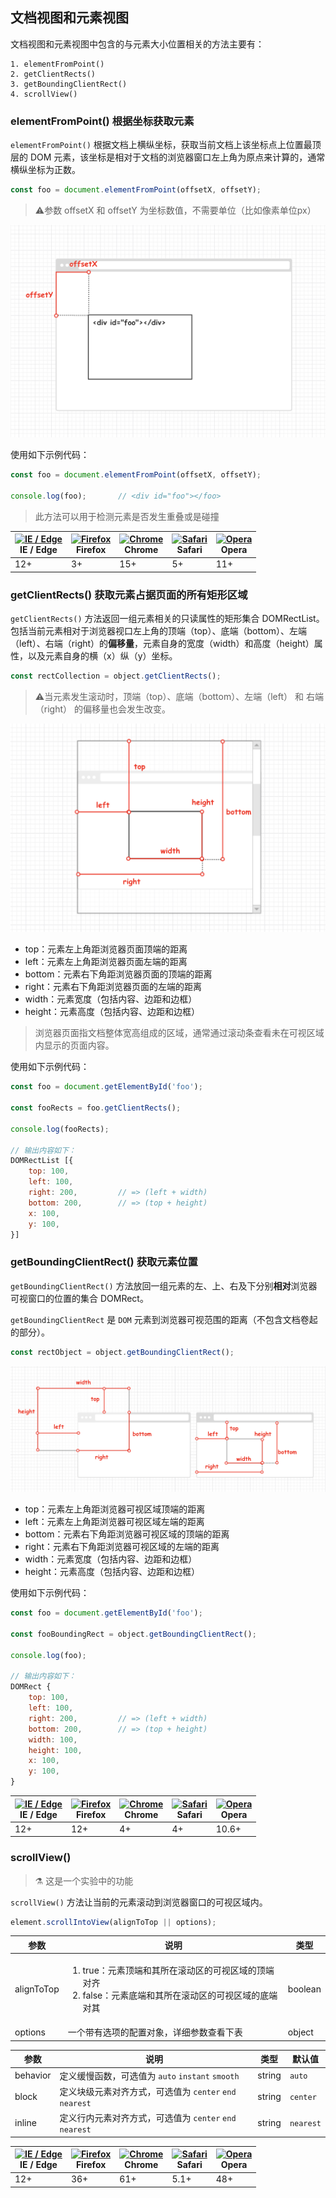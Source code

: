 ## 文档视图和元素视图

文档视图和元素视图中包含的与元素大小位置相关的方法主要有：

```
1. elementFromPoint()
2. getClientRects()
3. getBoundingClientRect()
4. scrollView()
```

### elementFromPoint() 根据坐标获取元素

`elementFromPoint()` 根据文档上横纵坐标，获取当前文档上该坐标点上位置最顶层的 DOM 元素，该坐标是相对于文档的浏览器窗口左上角为原点来计算的，通常横纵坐标为正数。

```js
const foo = document.elementFromPoint(offsetX, offsetY);
```

> ⚠️参数 offsetX 和 offsetY 为坐标数值，不需要单位（比如像素单位px）

![elementFromPoint](../../../Image/05/5d13ccf0-27a9-46aa-a929-d92fd62216c1.png)

使用如下示例代码：

```js
const foo = document.elementFromPoint(offsetX, offsetY);

console.log(foo);		// <div id="foo"></foo>
```

> 此方法可以用于检测元素是否发生重叠或是碰撞

| [<img src="https://raw.githubusercontent.com/alrra/browser-logos/master/src/edge/edge_48x48.png" alt="IE / Edge" width="24px" height="24px" />](http://godban.github.io/browsers-support-badges/)</br>IE / Edge | [<img src="https://raw.githubusercontent.com/alrra/browser-logos/master/src/firefox/firefox_48x48.png" alt="Firefox" width="24px" height="24px" />](http://godban.github.io/browsers-support-badges/)</br>Firefox | [<img src="https://raw.githubusercontent.com/alrra/browser-logos/master/src/chrome/chrome_48x48.png" alt="Chrome" width="24px" height="24px" />](http://godban.github.io/browsers-support-badges/)</br>Chrome | [<img src="https://raw.githubusercontent.com/alrra/browser-logos/master/src/safari/safari_48x48.png" alt="Safari" width="24px" height="24px" />](http://godban.github.io/browsers-support-badges/)</br>Safari | [<img src="https://raw.githubusercontent.com/alrra/browser-logos/master/src/opera/opera_48x48.png" alt="Opera" width="24px" height="24px" />](http://godban.github.io/browsers-support-badges/)</br>Opera |
| --------- | --------- | --------- | --------- | --------- |
| 12+| 3+| 15+| 5+| 11+|

### getClientRects() 获取元素占据页面的所有矩形区域

`getClientRects()` 方法返回一组元素相关的只读属性的矩形集合 DOMRectList。包括当前元素相对于浏览器视口左上角的顶端（top）、底端（bottom）、左端（left）、右端（right）的**偏移量**，元素自身的宽度（width）和高度（height）属性，以及元素自身的横（x）纵（y）坐标。 

```js
const rectCollection = object.getClientRects();
```

> ⚠️当元素发生滚动时，顶端（top）、底端（bottom）、左端（left） 和 右端（right） 的偏移量也会发生改变。

![getClientRects()](../../../Image/05/28ad0fda-efae-4bc6-bda4-19e1b11b3c89.png)

- top：元素左上角距浏览器页面顶端的距离
- left：元素左上角距浏览器页面左端的距离
- bottom：元素右下角距浏览器页面的顶端的距离
- right：元素右下角距浏览器页面的左端的距离
- width：元素宽度（包括内容、边距和边框）
- height：元素高度（包括内容、边距和边框）

> 浏览器页面指文档整体宽高组成的区域，通常通过滚动条查看未在可视区域内显示的页面内容。

使用如下示例代码：

```js
const foo = document.getElementById('foo');

const fooRects = foo.getClientRects();

console.log(fooRects);

// 输出内容如下：
DOMRectList [{
    top: 100,
    left: 100,
    right: 200,			// => (left + width)
    bottom: 200,		// => (top + height)
    x: 100,
    y: 100,
}]
```

### getBoundingClientRect() 获取元素位置

`getBoundingClientRect()` 方法放回一组元素的左、上、右及下分别**相对**浏览器可视窗口的位置的集合 DOMRect。

`getBoundingClientRect` 是 `DOM` 元素到浏览器可视范围的距离（不包含文档卷起的部分）。

```js
const rectObject = object.getBoundingClientRect();
```

![getBoundingClientRect()](../../../Image/05/ff8f2519-71b5-4af4-80b9-db914558e23d.png)

- top：元素左上角距浏览器可视区域顶端的距离
- left：元素左上角距浏览器可视区域左端的距离
- bottom：元素右下角距浏览器可视区域的顶端的距离
- right：元素右下角距浏览器可视区域的左端的距离
- width：元素宽度（包括内容、边距和边框）
- height：元素高度（包括内容、边距和边框）

使用如下示例代码：

```js
const foo = document.getElementById('foo');

const fooBoundingRect = object.getBoundingClientRect();

console.log(foo);

// 输出内容如下：
DOMRect {
    top: 100,
    left: 100,
    right: 200,			// => (left + width)
    bottom: 200,		// => (top + height)
    width: 100,
    height: 100,
    x: 100,
    y: 100,
}
```

| [<img src="https://raw.githubusercontent.com/alrra/browser-logos/master/src/edge/edge_48x48.png" alt="IE / Edge" width="24px" height="24px" />](http://godban.github.io/browsers-support-badges/)</br>IE / Edge | [<img src="https://raw.githubusercontent.com/alrra/browser-logos/master/src/firefox/firefox_48x48.png" alt="Firefox" width="24px" height="24px" />](http://godban.github.io/browsers-support-badges/)</br>Firefox | [<img src="https://raw.githubusercontent.com/alrra/browser-logos/master/src/chrome/chrome_48x48.png" alt="Chrome" width="24px" height="24px" />](http://godban.github.io/browsers-support-badges/)</br>Chrome | [<img src="https://raw.githubusercontent.com/alrra/browser-logos/master/src/safari/safari_48x48.png" alt="Safari" width="24px" height="24px" />](http://godban.github.io/browsers-support-badges/)</br>Safari | [<img src="https://raw.githubusercontent.com/alrra/browser-logos/master/src/opera/opera_48x48.png" alt="Opera" width="24px" height="24px" />](http://godban.github.io/browsers-support-badges/)</br>Opera |
| --------- | --------- | --------- | --------- | --------- |
| 12+| 12+| 4+| 4+| 10.6+|

### scrollView()

> ⚗️ 这是一个实验中的功能

`scrollView()` 方法让当前的元素滚动到浏览器窗口的可视区域内。

```js
element.scrollIntoView(alignToTop || options);
```

| 参数       | 说明                                                         | 类型    |
| ---------- | ------------------------------------------------------------ | ------- |
| alignToTop | <ol><li>true：元素顶端和其所在滚动区的可视区域的顶端对齐</li><li>false：元素底端和其所在滚动区的可视区域的底端对其</li></ol> | boolean |
| options    | 一个带有选项的配置对象，详细参数查看下表                     | object  |

| 参数     | 说明                                                    | 类型   | 默认值    |
| -------- | ------------------------------------------------------- | ------ | --------- |
| behavior | 定义缓慢函数，可选值为 `auto` `instant` `smooth`        | string | `auto`    |
| block    | 定义块级元素对齐方式，可选值为 `center` `end` `nearest` | string | `center`  |
| inline   | 定义行内元素对齐方式，可选值为 `center` `end` `nearest` | string | `nearest` |

| [<img src="https://raw.githubusercontent.com/alrra/browser-logos/master/src/edge/edge_48x48.png" alt="IE / Edge" width="24px" height="24px" />](http://godban.github.io/browsers-support-badges/)</br>IE / Edge | [<img src="https://raw.githubusercontent.com/alrra/browser-logos/master/src/firefox/firefox_48x48.png" alt="Firefox" width="24px" height="24px" />](http://godban.github.io/browsers-support-badges/)</br>Firefox | [<img src="https://raw.githubusercontent.com/alrra/browser-logos/master/src/chrome/chrome_48x48.png" alt="Chrome" width="24px" height="24px" />](http://godban.github.io/browsers-support-badges/)</br>Chrome | [<img src="https://raw.githubusercontent.com/alrra/browser-logos/master/src/safari/safari_48x48.png" alt="Safari" width="24px" height="24px" />](http://godban.github.io/browsers-support-badges/)</br>Safari | [<img src="https://raw.githubusercontent.com/alrra/browser-logos/master/src/opera/opera_48x48.png" alt="Opera" width="24px" height="24px" />](http://godban.github.io/browsers-support-badges/)</br>Opera |
| --------- | --------- | --------- | --------- | --------- |
| 12+| 36+| 61+| 5.1+| 48+|
